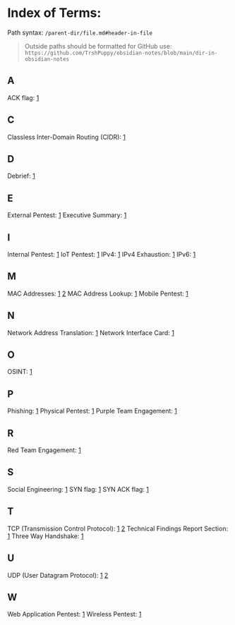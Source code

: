 
# Index of Terms:
Path syntax: `/parent-dir/file.md#header-in-file`
>	Outside paths should be formatted for GitHub use: `https://github.com/TrshPuppy/obsidian-notes/blob/main/dir-in-obsidian-notes`

## A
ACK flag: [1](practical-ethical-hacking/networking-refresher/tcp-udp.md#ack)

## C
Classless Inter-Domain Routing (CIDR): [1](/practical-ethical-hacking/networking-refresher/IP-addresses.md#cidr)

## D
Debrief: [1](/practical-ethical-hacking/intro.md#debrief)

## E
External Pentest: [1](/practical-ethical-hacking/intro.md#external-network-pentest)
Executive Summary: [1](/practical-ethical-hacking/intro.md#executive-summary)

## I
Internal Pentest: [1](/practical-ethical-hacking/intro.md#internal-network-pentest)
IoT Pentest: [1](/practical-ethical-hacking/intro.md#iot-pentest)
IPv4: [1](/practical-ethical-hacking/networking-refresher/IP-addresses.md#ipv4-vs-ipv6)
IPv4 Exhaustion: [1](https://github.com/TrshPuppy/obsidian-notes/blob/main/networking/routing/CIDR.md)
IPv6: [1](/practical-ethical-hacking/networking-refresher/IP-addresses.md#ipv4-vs-ipv6)

## M
MAC Addresses: [1](/practical-ethical-hacking/networking-refresher/MAC-addresses.md#mac-addresses) [2](https://github.com/TrshPuppy/obsidian-notes/blob/main/networking/OSI/MAC-addresses.md) 
MAC Address Lookup: [1](/practical-ethical-hacking/networking-refresher/MAC-addresses.md#mac-address-lookup)
Mobile Pentest: [1](/practical-ethical-hacking/intro.md#mobile-pentest)

## N
Network Address Translation: [1](/practical-ethical-hacking/networking-refresher/IP-addresses.md#network-address-translation)
Network Interface Card: [1](/practical-ethical-hacking/networking-refresher/MAC-addresses.md#network-interface-card)

## O
OSINT: [1](/practical-ethical-hacking/intro.md#OSINT)

## P
Phishing: [1](https://github.com/TrshPuppy/obsidian-notes/blob/main/cybersecurity/attacks/phishing.md)
Physical Pentest: [1](/practical-ethical-hacking/intro.md#physical-pentest)
Purple Team Engagement: [1](/practical-ethical-hacking/intro.md#purple-team-engagement)

## R
Red Team Engagement: [1](/practical-ethical-hacking/intro.md#red-team-engagement)

## S
Social Engineering: [1](/practical-ethical-hacking/intro.md#social-engineering)
SYN flag: [1](/practical-ethical-hacking/networking-refresher/tcp-udp.md#syn)
SYN ACK flag: [1](practical-ethical-hacking/networking-refresher/tcp-udp.md#syn-ack)

## T
TCP (Transmission Control Protocol): [1](/practical-ethical-hacking/networking-refresher/tcp-udp.md) [2](https://github.com/TrshPuppy/obsidian-notes/blob/main/networking/protocols/TCP.md)
Technical Findings Report Section: [1](/practical-ethical-hacking/intro.md#technical-findings-section)
Three Way Handshake: [1](practical-ethical-hacking/networking-refresher/tcp-udp.md#three-way-handshake)

## U 
UDP (User Datagram Protocol): [1](/practical-ethical-hacking/networking-refresher/tcp-udp.md) [2](https://github.com/TrshPuppy/obsidian-notes/blob/main/networking/protocols/UDP.md)

## W
Web Application Pentest: [1](/practical-ethical-hacking/intro.md#web-application-pentest)
Wireless Pentest: [1](/practical-ethical-hacking/intro.md#wireless-pentest)

























